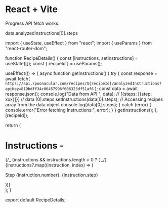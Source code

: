 # React + Vite

Progress
API fetch works.

data.analyzedInstructions[0].steps

import { useState, useEffect } from "react";
import { useParams } from "react-router-dom";

function RecipeDetails() {
const [instructions, setInstructions] = useState([]);
const { recipeId } = useParams();

useEffect(() => {
async function getInstructions() {
try {
const response = await fetch(
`https://api.spoonacular.com/recipes/${recipeId}/analyzedInstructions?apiKey=819bdff34c06457996f606323df51af6`
);
const data = await response.json();
console.log("Data from API:", data); // [{steps: [{step: xxx}]}] // data [0].steps
setInstructions(data[0].steps); // Accessing recipes array from the data object
console.log(data[0].steps);
} catch (error) {
console.error("Error fetching Instructions:", error);
}
}
getInstructions();
}, [recipeId]);

return (
<div>
<h1>Instructions - </h1>
{/_ {instructions && instructions.length > 0 ? ( _/}
{instructions?.map((instruction, index) => (
<div key={index}>
<div>
<p>
Step {instruction.number}. {instruction.step}
</p>
</div>
</div>
))}
</div>
);
}

export default RecipeDetails;
